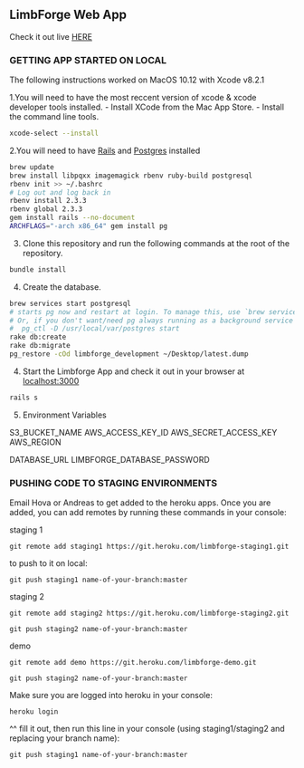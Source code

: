 ## LimbForge Web App
Check it out live [HERE](http://limbforge.herokuapp.com/)

### GETTING APP STARTED ON LOCAL
The following instructions worked on MacOS 10.12 with Xcode v8.2.1

1.You will need to have the most reccent version of xcode & xcode developer tools installed.
	- Install XCode from the Mac App Store.
	- Install the command line tools.

```bash
xcode-select --install
```

2.You will need to have [Rails](http://guides.railsgirls.com/install) and [Postgres](http://postgresapp.com/) installed

```bash
brew update
brew install libpqxx imagemagick rbenv ruby-build postgresql
rbenv init >> ~/.bashrc
# Log out and log back in
rbenv install 2.3.3
rbenv global 2.3.3
gem install rails --no-document
ARCHFLAGS="-arch x86_64" gem install pg
```

3. Clone this repository and run the following commands at the root of the repository.

```bash
bundle install
```

4. Create the database.

```bash
brew services start postgresql
# starts pg now and restart at login. To manage this, use `brew services stop postgresql`
# Or, if you don't want/need pg always running as a background service you can just run:
#  pg_ctl -D /usr/local/var/postgres start
rake db:create
rake db:migrate
pg_restore -cOd limbforge_development ~/Desktop/latest.dump
```

4. Start the Limbforge App and check it out in your browser at [localhost:3000](http://localhost:3000)

```bash
rails s
```

5. Environment Variables

S3_BUCKET_NAME
AWS_ACCESS_KEY_ID
AWS_SECRET_ACCESS_KEY
AWS_REGION

DATABASE_URL
LIMBFORGE_DATABASE_PASSWORD

### PUSHING CODE TO STAGING ENVIRONMENTS
Email Hova or Andreas to get added to the heroku apps. Once you are added, you can add remotes by running these commands in your console:

staging 1

```
git remote add staging1 https://git.heroku.com/limbforge-staging1.git
```

to push to it on local:

```
git push staging1 name-of-your-branch:master
```

staging 2

```
git remote add staging2 https://git.heroku.com/limbforge-staging2.git
```

```
git push staging2 name-of-your-branch:master
```

demo

```
git remote add demo https://git.heroku.com/limbforge-demo.git
```

```
git push staging2 name-of-your-branch:master
```

Make sure you are logged into heroku in your console:

```
heroku login
```

^^ fill it out, then run this line in your console (using staging1/staging2 and replacing your branch name):
```
git push staging1 name-of-your-branch:master
```
